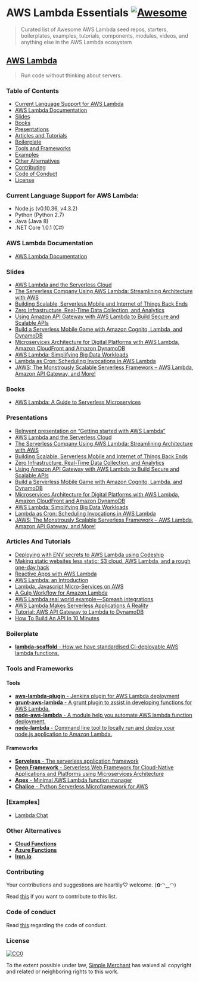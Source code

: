 # AWS Lambda Essentials [![Awesome](https://cdn.rawgit.com/sindresorhus/awesome/d7305f38d29fed78fa85652e3a63e154dd8e8829/media/badge.svg)](https://github.com/sindresorhus/awesome)

> Curated list of Awesome AWS Lambda seed repos, starters, boilerplates, examples, tutorials, components, modules, videos, and anything else in the AWS Lambda ecosystem

## [AWS Lambda](https://aws.amazon.com/lambda/)

> Run code without thinking about servers.

### Table of Contents
  * [Current Language Support for AWS Lambda](#current-language-support-for-aws-lambda)
  * [AWS Lambda Documentation](#aws-lambda-documentation)
  * [Slides](#slides)
  * [Books](#books)
  * [Presentations](#presentations)
  * [Articles and Tutorials](#articles-and-tutorials)
  * [Boilerplate](#boilerplate)
  * [Tools and Frameworks](#tools-and-frameworks)
  * [Examples](#examples)
  * [Other Alternatives](#other-alternatives)
  * [Contributing](#contributing)
  * [Code of Conduct](#code-of-conduct)
  * [License](#license)

### Current Language Support for AWS Lambda:

* Node.js (v0.10.36, v4.3.2)
* Python (Python 2.7)
* Java (Java 8)
* .NET Core 1.0.1 (C#)

### AWS Lambda Documentation
  * [AWS Lambda Documentation](https://aws.amazon.com/documentation/lambda/)

### Slides
  * [AWS Lambda and the Serverless Cloud](http://www.slideshare.net/AmazonWebServices/cmp301-aws-lambda-and-the-serverless-cloud)
  * [The Serverless Company Using AWS Lambda: Streamlining Architecture with AWS](http://www.slideshare.net/AmazonWebServices/arc308-the-serverless-company-using-aws-lambda)
  * [Building Scalable, Serverless Mobile and Internet of Things Back Ends](http://www.slideshare.net/AmazonWebServices/mbl302-scalable-serverless-mobile-iot-backendsporate-it-into-a-consumerfacing-device)
  * [Zero Infrastructure, Real-Time Data Collection, and Analytics](http://www.slideshare.net/AmazonWebServices/bdt307-zero-infrastructure-realtime-data-collection-and-analytics-53718073)
  * [Using Amazon API Gateway with AWS Lambda to Build Secure and Scalable APIs](http://www.slideshare.net/AmazonWebServices/dev203-amazon-api-gateway-aws-lambda-to-build-secure-apis)
  * [Build a Serverless Mobile Game with Amazon Cognito, Lambda, and DynamoDB](http://www.slideshare.net/AmazonWebServices/gam401-build-a-serverless-mobile-game-w-cognito-lambda-dynamodb)
  * [Microservices Architecture for Digital Platforms with AWS Lambda, Amazon CloudFront and Amazon DynamoDB](http://www.slideshare.net/mitocgroup/arc201-microservices-architecture-aws-reinvent-2015)
  * [AWS Lambda: Simplifying Big Data Workloads](http://www.slideshare.net/AmazonWebServices/cmp403-aws-lambda-simplifying-big-data-workloads)
  * [Lambda as Cron: Scheduling Invocations in AWS Lambda](http://www.slideshare.net/AmazonWebServices/cmp407-lambda-as-cron-scheduling-invocations-in-aws-lambda)
  * [JAWS: The Monstrously Scalable Serverless Framework – AWS Lambda, Amazon API Gateway, and More!](http://www.slideshare.net/AmazonWebServices/dvo209-jaws-a-scalable-serverless-framework)

### Books
  * [AWS Lambda: A Guide to Serverless Microservices](http://www.amazon.com/AWS-Lambda-Guide-Serverless-Microservices-ebook/dp/B016JOMAEE)

### Presentations
  * [ReInvent presentation on “Getting started with AWS Lambda”](https://www.youtube.com/watch?v=UFj27laTWQA)
  * [AWS Lambda and the Serverless Cloud](https://www.youtube.com/watch?v=pBLdMCksM3A)
  * [The Serverless Company Using AWS Lambda: Streamlining Architecture with AWS](https://www.youtube.com/watch?v=U8ODkSCJpJU)
  * [Building Scalable, Serverless Mobile and Internet of Things Back Ends](https://www.youtube.com/watch?v=GnaO-LwdSuU)
  * [Zero Infrastructure, Real-Time Data Collection, and Analytics](https://www.youtube.com/watch?v=ygHGPnAd0Uo)
  * [Using Amazon API Gateway with AWS Lambda to Build Secure and Scalable APIs](https://www.youtube.com/watch?v=ZBxWZ9bgd44)
  * [Build a Serverless Mobile Game with Amazon Cognito, Lambda, and DynamoDB](https://www.youtube.com/watch?v=JT2xOYOdUvM)
  * [Microservices Architecture for Digital Platforms with AWS Lambda, Amazon CloudFront and Amazon DynamoDB](https://aws.amazon.com/blogs/compute/aws-lambda-sessions-at-reinvent-2015-wrap-up/#)
  * [AWS Lambda: Simplifying Big Data Workloads](https://www.youtube.com/watch?v=WWDHxy4zuqg)
  * [Lambda as Cron: Scheduling Invocations in AWS Lambda](https://www.youtube.com/watch?v=FhJxTIq81AU)
  * [JAWS: The Monstrously Scalable Serverless Framework – AWS Lambda, Amazon API Gateway, and More!](https://www.youtube.com/watch?v=D_U6luQ6I90)

### Articles And Tutorials
  * [Deploying with ENV secrets to AWS Lambda using Codeship](http://underthehood.simple-merchant.com/2015/deploying-to-lambda-with-codeship/)
  * [Making static websites less static: S3 cloud, AWS Lambda, and a rough one-day hack](https://www.airpair.com/javascript/posts/static-websites-aws-s3-lambda-kinesis-contentful)
  * [Reactive Apps with AWS Lambda](https://www.airpair.com/lambda/posts/aws-lambda-stream-processing)
  * [AWS Lambda: an Introduction](https://blog.codeship.com/aws-lambda-introduction/)
  * [Lambda, Javascript Micro-Services on AWS](http://anders.janmyr.com/2014/12/lambda-javascript-micro-services-on-aws.html)
  * [A Gulp Workflow for Amazon Lambda](https://medium.com/@AdamRNeary/a-gulp-workflow-for-amazon-lambda-61c2afd723b6#.qcu9gthgp)
  * [AWS Lambda real world example — Spreash integrations](https://medium.com/@spreash/aws-lambda-real-world-example-spreash-integrations-the-story-about-an-ideal-fit-79eeadd2a826#.qk4en74by)
  * [AWS Lambda Makes Serverless Applications A Reality](http://techcrunch.com/2015/11/24/aws-lamda-makes-serverless-applications-a-reality/#.w4drli9:xqKY)
  * [Tutorial: AWS API Gateway to Lambda to DynamoDB](https://snowulf.com/2015/08/05/tutorial-aws-api-gateway-to-lambda-to-dynamodb/)
  * [How To Build An API In 10 Minutes](http://readwrite.com/2015/11/16/how-to-build-an-api-amazon-lambda)

### Boilerplate
  * [**lambda-scaffold** - How we have standardised CI-deployable AWS lambda functions.](https://github.com/simplemerchant/lambda-scaffold)

### Tools and Frameworks
#### Tools
  * [**aws-lambda-plugin** - Jenkins plugin for AWS Lambda deployment](https://github.com/jenkinsci/aws-lambda-plugin)
  * [**grunt-aws-lambda** - A grunt plugin to assist in developing functions for AWS Lambda.](https://github.com/Tim-B/grunt-aws-lambda)
  * [**node-aws-lambda** - A module help you automate AWS lambda function deployment.](https://github.com/ThoughtWorksStudios/node-aws-lambda)
  * [**node-lambda** - Command line tool to locally run and deploy your node.js application to Amazon Lambda.](https://github.com/motdotla/node-lambda)

#### Frameworks
  * [**Serveless** - The serverless application framework](https://github.com/serverless/serverless)
  * [**Deep Framework** - Serverless Web Framework for Cloud-Native Applications and Platforms using Microservices Architecture](https://github.com/MitocGroup/deep-framework)
  * [**Apex** - Minimal AWS Lambda function manager](http://apex.run/)
  * [**Chalice** - Python Serverless Microframework for AWS](https://github.com/awslabs/chalice)

### [Examples]
  * [Lambda Chat](https://github.com/cloudnative/lambda-chat)

### Other Alternatives
  * [**Cloud Functions**](https://cloud.google.com/functions/docs)
  * [**Azure Functions**](https://azure.microsoft.com/en-us/services/functions/)
  * [**Iron.io**](http://www.iron.io/)

### Contributing
Your contributions and suggestions are heartily♡ welcome. (✿◠‿◠)

  Read [this](https://github.com/simplemerchant/awesome-aws-lambda/blob/master/CONTRIBUTING.md) if you want to contribute to this list.

### Code of conduct

  Read [this](https://github.com/simplemerchant/awesome-aws-lambda/blob/master/CODE_OF_CONDUCT.md) regarding the code of conduct.

### License

  [![CC0](http://i.creativecommons.org/p/zero/1.0/88x31.png)](http://creativecommons.org/publicdomain/zero/1.0/)

  To the extent possible under law, [Simple Merchant](https://github.com/simplemerchant) has waived all copyright and related or neighboring rights to this work.
